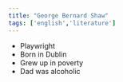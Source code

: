 ```yaml
---
title: "George Bernard Shaw"
tags: ['english','literature']
---
```


- Playwright
- Born in Dublin
- Grew up in poverty
- Dad was alcoholic